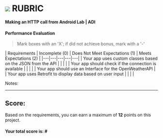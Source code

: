 # ![](https://ga-dash.s3.amazonaws.com/production/assets/logo-9f88ae6c9c3871690e33280fcf557f33.png) RUBRIC
**Making an HTTP call from Android Lab | ADI** 	 						


#### Performance Evaluation
> Mark boxes with an 'X'; if did not achieve bonus, mark with a '-'

| Requirements | Incomplete (0) | Does Not Meet Expectations (1) | Meets Expectations (2) |
|---|---|---|---|---|
| Your app uses custom classes based on the JSON from the API | | | |
| Your app should check if the connection is available | | | |
| Your app should use an Interface for the OpenWeatherAPI |
| Your app uses Retrofit to display data based on user input | | |  |




Notes:

<!-- > Example: Your getting the hang of this!  Be sure to practice proper indentation and spacing.  Nice work! On line (INSERT SPECIFIC LINE NUMBER) in the (INSERT SPECIFIC FILE NAME) you (INSERT SPECIFIC CRITIQUE). Also, on line (INSERT SPECIFIC LINE NUMBER) in the (INSERT SPECIFIC FILE NAME) you (INSERT SPECIFIC CRITIQUE -->

---

## Score:
Based on the requirements, you can earn a maximum of  **12**  points on this project.

#### Your total score is: **#**
